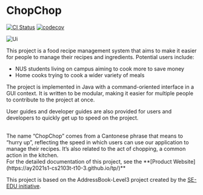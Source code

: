 # ChopChop

[![CI Status](https://github.com/AY2021S1-CS2103T-T10-3/tp/workflows/Java%20CI/badge.svg)](https://github.com/AY2021S1-CS2103T-T10-3/tp/actions)
[![codecov](https://codecov.io/gh/AY2021S1-CS2103T-T10-3/tp/branch/master/graph/badge.svg)](https://codecov.io/gh/AY2021S1-CS2103T-T10-3/tp)

![Ui](images/Ui.png)


This project is a food recipe management system that aims to make it easier for people to manage their recipes and ingredients. Potential users include:
- NUS students living on campus aiming to cook more to save money
- Home cooks trying to cook a wider variety of meals

The project is implemented in Java with a command-oriented interface in a GUI context. It is written to be modular, making it easier for multiple people to contribute to the project at once.

User guides and developer guides are also provided for users and developers to quickly get up to speed on the project.

<br />
The name “ChopChop” comes from a Cantonese phrase that means to “hurry up”, reflecting the speed in which users can use our application to manage their recipes. It’s also related to the act of chopping, a common action in the kitchen.

<br />
For the detailed documentation of this project, see the **[Product Website](https://ay2021s1-cs2103t-t10-3.github.io/tp/)**

This project is based on the AddressBook-Level3 project created by the [SE-EDU initiative](https://se-education.org).
